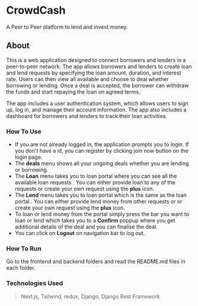 # CrowdCash

A Peer to Peer platform to lend and invest money.

## About

This is a web application designed to connect borrowers and lenders in a peer-to-peer network. The app allows borrowers and lenders to create loan and lend requests by specifying the loan amount, duration, and interest rate. Users can then view all available and choose to deal whether borrowing or lending. Once a deal is accepted, the borrower can withdraw the funds and start repaying the loan on agreed terms.

The app includes a user authentication system, which allows users to sign up, log in, and manage their account information. The app also includes a dashboard for borrowers and lenders to track their loan activities.

### How To Use

* If you are not already logged in, the application prompts you to login. If you don't have a id, you can register by clicking join now button on the login page.
* The __deals__ menu shows all your ongoing deals whether you are lending or borrowing.
* The __Loan__ menu takes you to loan portal where you can see all the available loan requests . You can either provide loan to any of the requests or create your own request using the __plus__ icon.
* The __Lend__ menu takes you to loan portal which is the same as the loan portal . You can either provide lend money from other requests or or create your own request using the __plus__ icon.
* To loan or lend money from the portal simply press the bar you want to loan or lend which takes you to a __Confirm__ poppup where you get additional details of the deal and you can finalise the deal.
* You can click on __Logout__ on navigation bar to log out.

### How To Run

Go to the frontend and backend folders and read the README.md files in each folder.

### Technologies Used

> Next.js, Tailwind, redux, Django, Django Rest Framework